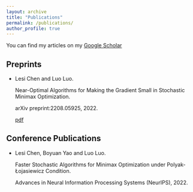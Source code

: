 ```yaml
---
layout: archive
title: "Publications"
permalink: /publications/
author_profile: true
---
```


You can find my articles on my [Google Scholar](https://scholar.google.com/citations?user=ynGzhugAAAAJ&hl=en&oi=ao)

## Preprints

* Lesi Chen and Luo Luo. 

  Near-Optimal Algorithms for Making the Gradient Small in Stochastic Minimax Optimization.
  
  arXiv preprint:2208.05925, 2022. 
  
  [pdf](https://arxiv.org/pdf/2208.05925.pdf)

## Conference Publications
* Lesi Chen, Boyuan Yao and Luo Luo.

  Faster Stochastic Algorithms for Minimax Optimization under Polyak-Łojasiewicz Condition.
  
  Advances in Neural Information Processing Systems (NeurIPS), 2022.
